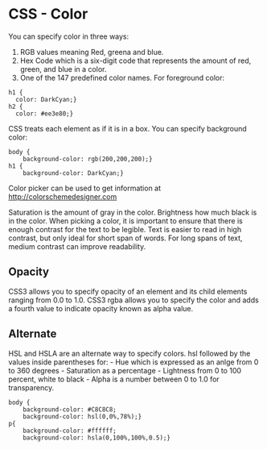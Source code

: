 # CSS - Color
You can specify color in three ways:
1. RGB values meaning Red, greena and blue.
2. Hex Code which is a six-digit code that represents the amount of red, green, and blue in a color.
3. One of the 147 predefined color names.
For foreground color:
```
h1 {
  color: DarkCyan;}
h2 {
  color: #ee3e80;}
```
CSS treats each element as if it is in a box. You can specify background color:
```
body {
    background-color: rgb(200,200,200);}
h1 {
    background-color: DarkCyan;}
```

Color picker can be used to get information at http://colorschemedesigner.com

Saturation is the amount of gray in the color. Brightness how much black is in the color.
When picking a color, it is important to ensure that there is enough contrast for the text to be legible. Text is easier to read in high contrast, but only ideal for short span of words. For long spans of text, medium contrast can improve readability.

 ## Opacity
 CSS3 allows you to specify opacity of an element and its child elements ranging from 0.0 to 1.0.
 CSS3 rgba allows you to specify the color and adds a fourth value to indicate opacity known as alpha value.
 
 ## Alternate
 HSL and HSLA are an alternate way to specify colors. hsl followed by the values inside parentheses for:
    - Hue which is expressed as an anlge from 0 to 360 degrees
    - Saturation as a percentage
    - Lightness from 0 to 100 percent, white to black
    - Alpha is a number between 0 to 1.0 for transparency.
    
    
    body {
        background-color: #C8C8C8; 
        background-color: hsl(0,0%,78%);}
    p{
        background-color: #ffffff; 
        background-color: hsla(0,100%,100%,0.5);}
    
